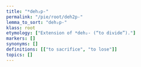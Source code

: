 ```yaml
---
title: "*deh₂p-"
permalink: "/pie/root/deh2p-"
lemma_to_sort: "deh₂p-"
klass: root
etymology: ["Extension of *deh₂- (“to divide”)."]
markers: []
synonyms: []
definitions: [["to sacrifice", "to lose"]]
topics: []
---
```

